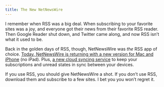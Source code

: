 ```yaml
---
title: The New NetNewsWire
---
```


I remember when RSS was a big deal. When subscribing to your favorite sites was a joy, and everyone got their news from their favorite RSS reader. Then Google Reader shut down, and Twitter came along, and now RSS isn’t what it used to be.

Back in the golden days of RSS, though, NetNewsWire was *the* RSS app of choice. [Today, NetNewsWire is returning with a new version for Mac and iPhone](http://netnewswireapp.com/) (no iPad). Plus, [a new cloud syncing service](http://netnewswireapp.com/cloudsync/) to keep your subscriptions and unread states in sync between your devices. 

If you use RSS, you should give NetNewsWire a shot. If you don’t use RSS, download them and subscribe to a few sites. I bet you you won’t regret it. 